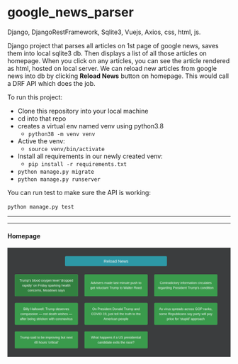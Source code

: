 <h1>google_news_parser</h1>

Django, DjangoRestFramework, Sqlite3, Vuejs, Axios, css, html, js.

Django project that parses all articles on 1st page of google news, saves them into local sqlite3 db.
Then displays a list of all those articles on homepage. When you click on any articles, you can 
see the article rendered as html, hosted on local server. We can reload new articles from google news into db
by clicking **Reload News** button on homepage. This would call a DRF API which does the job.

To run this project:

* Clone this repository into your local machine
* cd into that repo
* creates a virtual env named venv using python3.8 
  * `python38 -m venv venv`
* Active the venv:
  * `source venv/bin/activate`
* Install all requirements in our newly created venv:
  * `pip install -r requirements.txt`
* `python manage.py migrate`
* `python manage.py runserver`

You can run test to make sure the API is working:

`python manage.py test`

---
--- 
<div >
<h4>Homepage</h4>
<img src="https://raw.githubusercontent.com/aseem-hegshetye/google_news_parser/main/images/homepage.png" alt=""
    width="1000">
</div>
